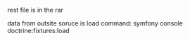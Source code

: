 rest file is in the rar

data from outsite soruce is load command:
symfony console doctrine:fixtures:load
